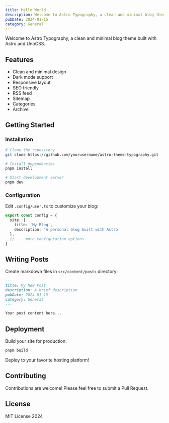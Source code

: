 ```yaml
---
title: Hello World
description: Welcome to Astro Typography, a clean and minimal blog theme.
pubDate: 2024-01-15
category: General
---
```


Welcome to Astro Typography, a clean and minimal blog theme built with Astro and UnoCSS.

## Features

- Clean and minimal design
- Dark mode support
- Responsive layout
- SEO friendly
- RSS feed
- Sitemap
- Categories
- Archive

## Getting Started

### Installation

```bash
# Clone the repository
git clone https://github.com/yourusername/astro-theme-typography.git

# Install dependencies
pnpm install

# Start development server
pnpm dev
```

### Configuration

Edit `.config/user.ts` to customize your blog:

```typescript
export const config = {
  site: {
    title: 'My Blog',
    description: 'A personal blog built with Astro'
  },
  // ... more configuration options
}
```

## Writing Posts

Create markdown files in `src/content/posts` directory:

```markdown
---
title: My New Post
description: A brief description
pubDate: 2024-01-15
category: General
---

Your post content here...
```

## Deployment

Build your site for production:

```bash
pnpm build
```

Deploy to your favorite hosting platform!

## Contributing

Contributions are welcome! Please feel free to submit a Pull Request.

## License

MIT License 2024
